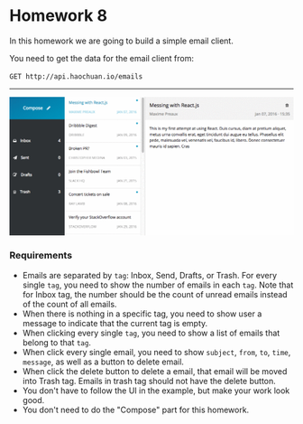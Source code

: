 # Homework 8

In this homework we are going to build a simple email client.

You need to get the data for the email client from:

`GET http://api.haochuan.io/emails`

---

![Example](../diagram/dist/email-client.gif)

### Requirements

* Emails are separated by `tag`: Inbox, Send, Drafts, or Trash. For every single `tag`, you need to show the number of emails in each `tag`. Note that for Inbox tag, the number should be the count of unread emails instead of the count of all emails.
* When there is nothing in a specific tag, you need to show user a message to indicate that the current tag is empty.
* When clicking every single `tag`, you need to show a list of emails that belong to that `tag`.
* When click every single email, you need to show `subject`, `from`, `to`, `time`, `message`, as well as a button to delete email.
* When click the delete button to delete a email, that email will be moved into Trash tag. Emails in trash tag should not have the delete button.
* You don't have to follow the UI in the example, but make your work look good.
* You don't need to do the "Compose" part for this homework.
